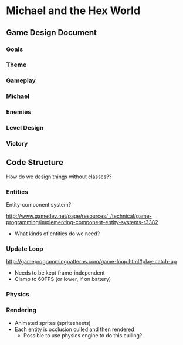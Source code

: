 # Michael and the Hex World

## Game Design Document

### Goals

### Theme

### Gameplay

### Michael

### Enemies

### Level Design

### Victory

## Code Structure

How do we design things without classes??

### Entities

Entity-component system?

http://www.gamedev.net/page/resources/_/technical/game-programming/implementing-component-entity-systems-r3382

- What kinds of entities do we need?

### Update Loop

http://gameprogrammingpatterns.com/game-loop.html#play-catch-up

- Needs to be kept frame-independent
- Clamp to 60FPS (or lower, if on battery)

### Physics

### Rendering

- Animated sprites (spritesheets)
- Each entity is occlusion culled and then rendered
  - Possible to use physics engine to do this culling?
